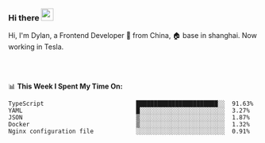 ### Hi there <img src="https://media.giphy.com/media/hvRJCLFzcasrR4ia7z/giphy.gif" width="25px">

<!-- ![visitors](https://visitor-badge.glitch.me/badge?page_id=dislfyer.dislfyer) -->

Hi, I'm Dylan, a Frontend Developer 🚀 from China, 🏠 base in shanghai. Now working in Tesla.

<br/>
<br/>

📊 **This Week I Spent My Time On:**


<!--START_SECTION:waka-->

```text
TypeScript                          ███████████████████████░░  91.63%
YAML                                █░░░░░░░░░░░░░░░░░░░░░░░░  3.27%
JSON                                ▒░░░░░░░░░░░░░░░░░░░░░░░░  1.87%
Docker                              ▒░░░░░░░░░░░░░░░░░░░░░░░░  1.32%
Nginx configuration file            ░░░░░░░░░░░░░░░░░░░░░░░░░  0.91%
```

<!--END_SECTION:waka-->

<!--
**About Me:**
 -->
